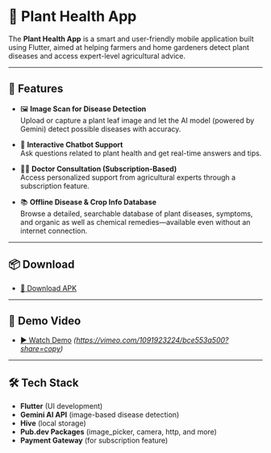 # 🌿 Plant Health App

The **Plant Health App** is a smart and user-friendly mobile application built using Flutter, aimed at helping farmers and home gardeners detect plant diseases and access expert-level agricultural advice.

---

## 🚀 Features

- 🖼️ **Image Scan for Disease Detection**  
  Upload or capture a plant leaf image and let the AI model (powered by Gemini) detect possible diseases with accuracy.

- 💬 **Interactive Chatbot Support**  
  Ask questions related to plant health and get real-time answers and tips.

- 👨‍⚕️ **Doctor Consultation (Subscription-Based)**  
  Access personalized support from agricultural experts through a subscription feature.

- 📚 **Offline Disease & Crop Info Database**  
  Browse a detailed, searchable database of plant diseases, symptoms, and organic as well as chemical remedies—available even without an internet connection.

---

## 📦 Download

- [📲 Download APK](https://drive.google.com/uc?export=download&id=1ExIRWuoobQDLOYckTJ1wLGi-tJ34rXF)

---

## 🎥 Demo Video

- [▶️ Watch Demo](#) *(https://vimeo.com/1091923224/bce553a500?share=copy)*

---

## 🛠️ Tech Stack

- **Flutter** (UI development)
- **Gemini AI API** (image-based disease detection)
- **Hive** (local storage)
- **Pub.dev Packages** (image_picker, camera, http, and more)
- **Payment Gateway** (for subscription feature)


